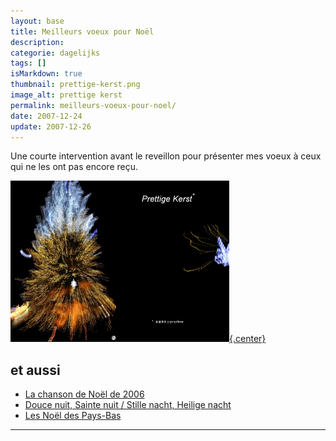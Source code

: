 ```yaml
---
layout: base
title: Meilleurs voeux pour Noël
description: 
categorie: dagelijks
tags: []
isMarkdown: true
thumbnail: prettige-kerst.png
image_alt: prettige kerst
permalink: meilleurs-voeux-pour-noel/
date: 2007-12-24
update: 2007-12-26
---
```




Une courte intervention avant le reveillon pour présenter mes voeux à ceux qui ne les ont pas encore reçu.

[![prettige kerst](prettige-kerst.png){.center}](http://alix.guillard.fr/voeux/2007/joyeux-noel.php)


## et aussi
* [La chanson de Noël de 2006](/chanson-de-noel)
* [Douce nuit, Sainte nuit / Stille nacht, Heilige nacht](/douce-nuit-sainte-nuit-stille-nacht-heilige-nacht)
* [Les Noël des Pays-Bas](/noel-des-pays-bas)
---